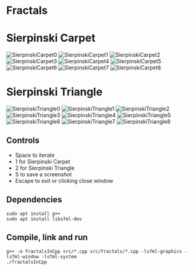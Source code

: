 # Fractals
# Sierpinski Carpet
![SierpinskiCarpet0](img/SierpinskiCarpet0.png)
![SierpinskiCarpet1](img/SierpinskiCarpet1.png)
![SierpinskiCarpet2](img/SierpinskiCarpet2.png)
![SierpinskiCarpet3](img/SierpinskiCarpet3.png)
![SierpinskiCarpet4](img/SierpinskiCarpet4.png)
![SierpinskiCarpet5](img/SierpinskiCarpet5.png)
![SierpinskiCarpet6](img/SierpinskiCarpet6.png)
![SierpinskiCarpet7](img/SierpinskiCarpet7.png)
![SierpinskiCarpet8](img/SierpinskiCarpet8.png)
# Sierpinski Triangle
![SierpinskiTriangle0](img/SierpinskiTriangle0.png)
![SierpinskiTriangle1](img/SierpinskiTriangle1.png)
![SierpinskiTriangle2](img/SierpinskiTriangle2.png)
![SierpinskiTriangle3](img/SierpinskiTriangle3.png)
![SierpinskiTriangle4](img/SierpinskiTriangle4.png)
![SierpinskiTriangle5](img/SierpinskiTriangle5.png)
![SierpinskiTriangle6](img/SierpinskiTriangle6.png)
![SierpinskiTriangle7](img/SierpinskiTriangle7.png)
![SierpinskiTriangle8](img/SierpinskiTriangle8.png)

## Controls
* Space to iterate
* 1 for Sierpinski Carpet
* 2 for Sierpinski Triangle
* S to save a screenshot
* Escape to exit or clicking close window

## Dependencies
```
sudo apt install g++
sudo apt install libsfml-dev
```

## Compile, link and run
```
g++ -o fractalsInCpp src/*.cpp src/fractals/*.cpp -lsfml-graphics -lsfml-window -lsfml-system
./fractalsInCpp
```
